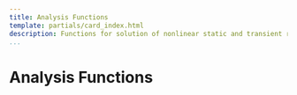 ```yaml
---
title: Analysis Functions
template: partials/card_index.html
description: Functions for solution of nonlinear static and transient response.
...
```


# Analysis Functions

